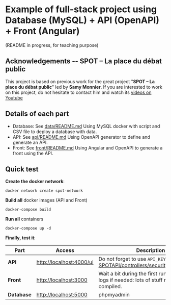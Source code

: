 # Example of full-stack project using Database (MySQL) + API (OpenAPI) + Front (Angular)
(README in progress, for teaching purpose)

## Acknowledgements -- SPOT – La place du débat public
This project is based on previous work for the great project "**SPOT – La place du débat public**" led by **Samy Monnier**.
If you are interested to work on this project, do not hesitate to contact him and watch its [videos on Youtube](https://www.youtube.com/channel/UCjssrmULG31Pp6hzRpZgLXQ)

## Details of each part
- Database: See [data/README.md](data/README.md)
Using MySQL docker with script and CSV file to deploy a database with data.
- API: See [api/README.md](api/README.md)
Using OpenAPI generator to define and generate an API.
- Front: See [front/README.md](front/README.md)
Using Angular and OpenAPI to generate a front using the API.

## Quick test
**Create the docker network**:
```terminal
docker network create spot-network
```

**Build all** docker images (API and Front)
```terminal
docker-compose build
```

**Run all** containers
```terminal
docker-compose up -d
```

**Finally, test it**:

| Part | Access | Description |
| --- | --- | --- |
| **API** | [http://localhost:4000/ui](http://localhost:4000/ui) | Do not forget to use `API_KEY` defined in [SPOTAPI/controllers/security_controller_.py](api/SPOTAPI/SPOTAPI/controllers/security_controller_.py) |
| **Front** | [http://localhost:3000](http://localhost:3000)| Wait a bit during the first run, see docker logs if needed: lots of stuff needs to be compiled. |
| **Database** | [http://localhost:5000](http://localhost:5000) | phpmyadmin |
